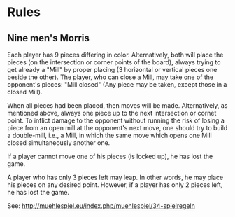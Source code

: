 # Rules

## Nine men's Morris

Each player has 9 pieces differing in color. Alternatively, both will place the pieces (on the intersection or corner points of the board), always trying to get already a "Mill" by proper placing (3 horizontal or vertical pieces one beside the other). The player, who can close a Mill, may take one of the opponent's pieces: "Mill closed" (Any piece may be taken, except those in a closed Mill).

When all pieces had been placed, then moves will be made. Alternatively, as mentioned above, always one piece up to the next intersection or cornet point. To inflict damage to the opponent without running the risk of losing a piece from an open mill at the opponent's next move, one should try to build a double-mill, i.e., a Mill, in which the same move which opens one Mill closed simultaneously another one.

If a player cannot move one of his pieces (is locked up), he has lost the game.

A player who has only 3 pieces left may leap. In other words, he may place his pieces on any desired point. However, if a player has only 2 pieces left, he has lost the game.

See: http://muehlespiel.eu/index.php/muehlespiel/34-spielregeln